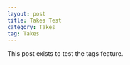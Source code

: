 ```yaml
---
layout: post
title: Takes Test
category: Takes
tag: Takes
---
```


This post exists to test the tags feature. 
